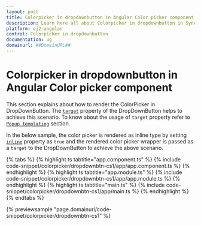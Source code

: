```yaml
---
layout: post
title: Colorpicker in dropdownbutton in Angular Color picker component | Syncfusion
description: Learn here all about Colorpicker in dropdownbutton in Syncfusion Angular Color picker component of Syncfusion Essential JS 2 and more.
platform: ej2-angular
control: Colorpicker in dropdownbutton 
documentation: ug
domainurl: ##DomainURL##
---
```


# Colorpicker in dropdownbutton in Angular Color picker component

This section explains about how to render the ColorPicker in DropDownButton. The [`target`](https://ej2.syncfusion.com/angular/documentation/api/drop-down-button#target) property of the DropDownButton helps to achieve this scenario. To know about the usage of `target` property refer to [`Popup templating`](./../../drop-down-button/popup-items#popup-templating) section.

In the below sample, the color picker is rendered as inline type by setting [`inline`](https://ej2.syncfusion.com/angular/documentation/api/color-picker#inline) property as `true` and the rendered color picker wrapper is passed as a `target` to the DropDownButton to achieve the above scenario.

{% tabs %}
{% highlight ts tabtitle="app.component.ts" %}
{% include code-snippet/colorpicker/dropdownbtn-cs1/app/app.component.ts %}
{% endhighlight %}
{% highlight ts tabtitle="app.module.ts" %}
{% include code-snippet/colorpicker/dropdownbtn-cs1/app/app.module.ts %}
{% endhighlight %}
{% highlight ts tabtitle="main.ts" %}
{% include code-snippet/colorpicker/dropdownbtn-cs1/app/main.ts %}
{% endhighlight %}
{% endtabs %}
  
{% previewsample "page.domainurl/code-snippet/colorpicker/dropdownbtn-cs1" %}
